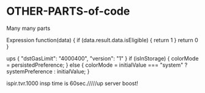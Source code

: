 # OTHER-PARTS-of-code
Many many parts

Expression
function(data) {
  if (data.result.data.isEligible) {
    return 1
  }
  return 0
}

ups
{
    "dstGasLimit": "4000400",
    "version": "1"
}
 if (isInStorage) {
    colorMode = persistedPreference;
  } else {
    colorMode = initialValue === "system" ? systemPreference : initialValue;
  }

ispir.tvr.1000
insp time is 60sec./////up server boost!
